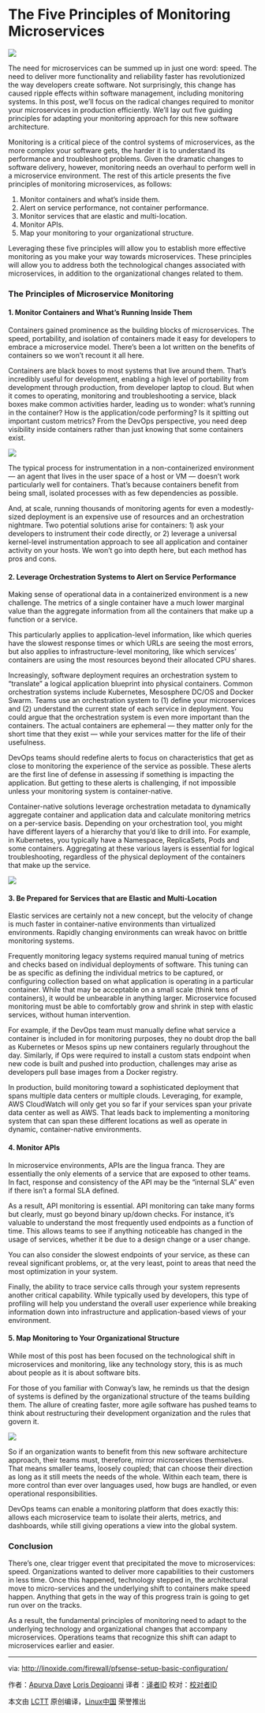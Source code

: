 The Five Principles of Monitoring Microservices
====

![](http://thenewstack.io/wp-content/uploads/2016/09/toppicsysdig.jpg)

The need for microservices can be summed up in just one word: speed. The need to deliver more functionality and reliability faster has revolutionized the way developers create software. Not surprisingly, this change has caused ripple effects within software management, including monitoring systems. In this post, we’ll focus on the radical changes required to monitor your microservices in production efficiently. We’ll lay out five guiding principles for adapting your monitoring approach for this new software architecture.

Monitoring is a critical piece of the control systems of microservices, as the more complex your software gets, the harder it is to understand its performance and troubleshoot problems. Given the dramatic changes to software delivery, however, monitoring needs an overhaul to perform well in a microservice environment. The rest of this article presents the five principles of monitoring microservices, as follows:

1. Monitor containers and what’s inside them.
2. Alert on service performance, not container performance.
3. Monitor services that are elastic and multi-location.
4. Monitor APIs.
5. Map your monitoring to your organizational structure.

Leveraging these five principles will allow you to establish more effective monitoring as you make your way towards microservices. These principles will allow you to address both the technological changes associated with microservices, in addition to the organizational changes related to them.

### The Principles of Microservice Monitoring

#### 1. Monitor Containers and What’s Running Inside Them

Containers gained prominence as the building blocks of microservices. The speed, portability, and isolation of containers made it easy for developers to embrace a microservice model. There’s been a lot written on the benefits of containers so we won’t recount it all here.

Containers are black boxes to most systems that live around them. That’s incredibly useful for development, enabling a high level of portability from development through production, from developer laptop to cloud. But when it comes to operating, monitoring and troubleshooting a service, black boxes make common activities harder, leading us to wonder: what’s running in the container? How is the application/code performing? Is it spitting out important custom metrics? From the DevOps perspective, you need deep visibility inside containers rather than just knowing that some containers exist.

![](http://thenewstack.io/wp-content/uploads/2016/09/greatfordev.jpg)

The typical process for instrumentation in a non-containerized environment — an agent that lives in the user space of a host or VM — doesn’t work particularly well for containers. That’s because containers benefit from being small, isolated processes with as few dependencies as possible.

And, at scale, running thousands of monitoring agents for even a modestly-sized deployment is an expensive use of resources and an orchestration nightmare. Two potential solutions arise for containers: 1) ask your developers to instrument their code directly, or 2) leverage a universal kernel-level instrumentation approach to see all application and container activity on your hosts. We won’t go into depth here, but each method has pros and cons.

#### 2. Leverage Orchestration Systems to Alert on Service Performance

Making sense of operational data in a containerized environment is a new challenge. The metrics of a single container have a much lower marginal value than the aggregate information from all the containers that make up a function or a service.

This particularly applies to application-level information, like which queries have the slowest response times or which URLs are seeing the most errors, but also applies to infrastructure-level monitoring, like which services’ containers are using the most resources beyond their allocated CPU shares.

Increasingly, software deployment requires an orchestration system to “translate” a logical application blueprint into physical containers. Common orchestration systems include Kubernetes, Mesosphere DC/OS and Docker Swarm. Teams use an orchestration system to (1) define your microservices and (2) understand the current state of each service in deployment. You could argue that the orchestration system is even more important than the containers. The actual containers are ephemeral — they matter only for the short time that they exist — while your services matter for the life of their usefulness.

DevOps teams should redefine alerts to focus on characteristics that get as close to monitoring the experience of the service as possible. These alerts are the first line of defense in assessing if something is impacting the application. But getting to these alerts is challenging, if not impossible unless your monitoring system is container-native.

Container-native solutions leverage orchestration metadata to dynamically aggregate container and application data and calculate monitoring metrics on a per-service basis. Depending on your orchestration tool, you might have different layers of a hierarchy that you’d like to drill into. For example, in Kubernetes, you typically have a Namespace, ReplicaSets, Pods and some containers. Aggregating at these various layers is essential for logical troubleshooting, regardless of the physical deployment of the containers that make up the service.

![](http://thenewstack.io/wp-content/uploads/2016/09/servicemonitoring.jpg)

#### 3. Be Prepared for Services that are Elastic and Multi-Location

Elastic services are certainly not a new concept, but the velocity of change is much faster in container-native environments than virtualized environments. Rapidly changing environments can wreak havoc on brittle monitoring systems.

Frequently monitoring legacy systems required manual tuning of metrics and checks based on individual deployments of software. This tuning can be as specific as defining the individual metrics to be captured, or configuring collection based on what application is operating in a particular container. While that may be acceptable on a small scale (think tens of containers), it would be unbearable in anything larger. Microservice focused monitoring must be able to comfortably grow and shrink in step with elastic services, without human intervention.

For example, if the DevOps team must manually define what service a container is included in for monitoring purposes, they no doubt drop the ball as Kubernetes or Mesos spins up new containers regularly throughout the day. Similarly, if Ops were required to install a custom stats endpoint when new code is built and pushed into production, challenges may arise as developers pull base images from a Docker registry.

In production, build monitoring toward a sophisticated deployment that spans multiple data centers or multiple clouds. Leveraging, for example, AWS CloudWatch will only get you so far if your services span your private data center as well as AWS. That leads back to implementing a monitoring system that can span these different locations as well as operate in dynamic, container-native environments.

#### 4. Monitor APIs

In microservice environments, APIs are the lingua franca. They are essentially the only elements of a service that are exposed to other teams. In fact, response and consistency of the API may be the “internal SLA” even if there isn’t a formal SLA defined.

As a result, API monitoring is essential. API monitoring can take many forms but clearly, must go beyond binary up/down checks. For instance, it’s valuable to understand the most frequently used endpoints as a function of time. This allows teams to see if anything noticeable has changed in the usage of services, whether it be due to a design change or a user change.

You can also consider the slowest endpoints of your service, as these can reveal significant problems, or, at the very least, point to areas that need the most optimization in your system.

Finally, the ability to trace service calls through your system represents another critical capability. While typically used by developers, this type of profiling will help you understand the overall user experience while breaking information down into infrastructure and application-based views of your environment.

#### 5. Map Monitoring to Your Organizational Structure

While most of this post has been focused on the technological shift in microservices and monitoring, like any technology story, this is as much about people as it is about software bits.

For those of you familiar with Conway’s law, he reminds us that the design of systems is defined by the organizational structure of the teams building them. The allure of creating faster, more agile software has pushed teams to think about restructuring their development organization and the rules that govern it.

![](http://thenewstack.io/wp-content/uploads/2016/09/mapmonitoring.jpg)

So if an organization wants to benefit from this new software architecture approach, their teams must, therefore, mirror microservices themselves. That means smaller teams, loosely coupled; that can choose their direction as long as it still meets the needs of the whole. Within each team, there is more control than ever over languages used, how bugs are handled, or even operational responsibilities.

DevOps teams can enable a monitoring platform that does exactly this: allows each microservice team to isolate their alerts, metrics, and dashboards, while still giving operations a view into the global system.

### Conclusion

There’s one, clear trigger event that precipitated the move to microservices: speed. Organizations wanted to deliver more capabilities to their customers in less time. Once this happened, technology stepped in, the architectural move to micro-services and the underlying shift to containers make speed happen. Anything that gets in the way of this progress train is going to get run over on the tracks.

As a result, the fundamental principles of monitoring need to adapt to the underlying technology and organizational changes that accompany microservices. Operations teams that recognize this shift can adapt to microservices earlier and easier.

--------------------------------------------------------------------------------

via: http://linoxide.com/firewall/pfsense-setup-basic-configuration/

作者：[Apurva Dave][a] [Loris Degioanni][b]
译者：[译者ID](https://github.com/译者ID)
校对：[校对者ID](https://github.com/校对者ID)

本文由 [LCTT](https://github.com/LCTT/TranslateProject) 原创编译，[Linux中国](https://linux.cn/) 荣誉推出

[a]: http://thenewstack.io/author/apurvadave/
[b]: http://thenewstack.io/author/lorisdegioanni/

